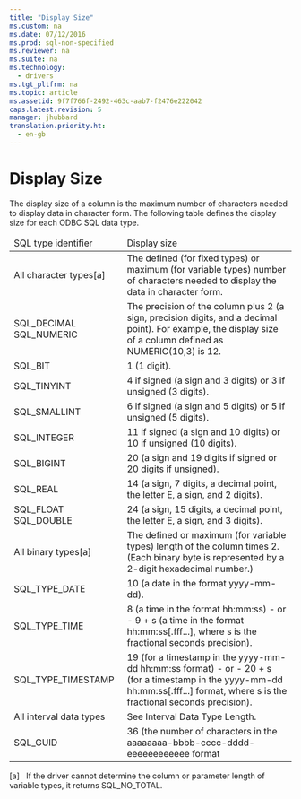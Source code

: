 ```yaml
---
title: "Display Size"
ms.custom: na
ms.date: 07/12/2016
ms.prod: sql-non-specified
ms.reviewer: na
ms.suite: na
ms.technology: 
  - drivers
ms.tgt_pltfrm: na
ms.topic: article
ms.assetid: 9f7f766f-2492-463c-aab7-f2476e222042
caps.latest.revision: 5
manager: jhubbard
translation.priority.ht: 
  - en-gb
---
```

# Display Size
<?xml version="1.0" encoding="utf-8"?>
<developerReferenceWithoutSyntaxDocument xmlns="http://ddue.schemas.microsoft.com/authoring/2003/5" xmlns:xlink="http://www.w3.org/1999/xlink" xmlns:xsi="http://www.w3.org/2001/XMLSchema-instance" xsi:schemaLocation="http://ddue.schemas.microsoft.com/authoring/2003/5 http://dduestorage.blob.core.windows.net/ddueschema/developer.xsd">
  <introduction>
    <para>The display size of a column is the maximum number of characters needed to display data in character form. The following table defines the display size for each ODBC SQL data type.</para>
    <table xmlns:caps="http://schemas.microsoft.com/build/caps/2013/11">
      <thead>
        <tr>
          <TD>
            <para>SQL type identifier</para>
          </TD>
          <TD>
            <para>Display size</para>
          </TD>
        </tr>
      </thead>
      <tbody>
        <tr>
          <TD>
            <para>All character types[a]</para>
          </TD>
          <TD>
            <para>The defined (for fixed types) or maximum (for variable types) number of characters needed to display the data in character form.</para>
          </TD>
        </tr>
        <tr>
          <TD>
            <para>SQL_DECIMAL SQL_NUMERIC</para>
          </TD>
          <TD>
            <para>The precision of the column plus 2 (a sign, <legacyItalic>precision</legacyItalic> digits, and a decimal point). For example, the display size of a column defined as NUMERIC(10,3) is 12.</para>
          </TD>
        </tr>
        <tr>
          <TD>
            <para>SQL_BIT</para>
          </TD>
          <TD>
            <para>1 (1 digit).</para>
          </TD>
        </tr>
        <tr>
          <TD>
            <para>SQL_TINYINT</para>
          </TD>
          <TD>
            <para>4 if signed (a sign and 3 digits) or 3 if unsigned (3 digits).</para>
          </TD>
        </tr>
        <tr>
          <TD>
            <para>SQL_SMALLINT</para>
          </TD>
          <TD>
            <para>6 if signed (a sign and 5 digits) or 5 if unsigned (5 digits).</para>
          </TD>
        </tr>
        <tr>
          <TD>
            <para>SQL_INTEGER</para>
          </TD>
          <TD>
            <para>11 if signed (a sign and 10 digits) or 10 if unsigned (10 digits).</para>
          </TD>
        </tr>
        <tr>
          <TD>
            <para>SQL_BIGINT</para>
          </TD>
          <TD>
            <para>20 (a sign and 19 digits if signed or 20 digits if unsigned).</para>
          </TD>
        </tr>
        <tr>
          <TD>
            <para>SQL_REAL</para>
          </TD>
          <TD>
            <para>14 (a sign, 7 digits, a decimal point, the letter <legacyItalic>E</legacyItalic>, a sign, and 2 digits).</para>
          </TD>
        </tr>
        <tr>
          <TD>
            <para>SQL_FLOAT SQL_DOUBLE</para>
          </TD>
          <TD>
            <para>24 (a sign, 15 digits, a decimal point, the letter <legacyItalic>E</legacyItalic>, a sign, and 3 digits).</para>
          </TD>
        </tr>
        <tr>
          <TD>
            <para>All binary types[a]</para>
          </TD>
          <TD>
            <para>The defined or maximum (for variable types) length of the column times 2. (Each binary byte is represented by a 2-digit hexadecimal number.) </para>
          </TD>
        </tr>
        <tr>
          <TD>
            <para>SQL_TYPE_DATE</para>
          </TD>
          <TD>
            <para>10 (a date in the format <legacyItalic>yyyy-mm-dd</legacyItalic>).</para>
          </TD>
        </tr>
        <tr>
          <TD>
            <para>SQL_TYPE_TIME</para>
          </TD>
          <TD>
            <para>8 (a time in the format <legacyItalic>hh:mm:ss</legacyItalic>)</para>
            <para>- or -</para>
            <para>9 + <legacyItalic>s</legacyItalic> (a time in the format <legacyItalic>hh:mm:ss</legacyItalic>[.fff...], where <legacyItalic>s</legacyItalic> is the fractional seconds precision).</para>
          </TD>
        </tr>
        <tr>
          <TD>
            <para>SQL_TYPE_TIMESTAMP</para>
          </TD>
          <TD>
            <para>19 (for a timestamp in the <legacyItalic>yyyy-mm-dd hh:mm:ss</legacyItalic> format)</para>
            <para>- or -</para>
            <para>20 + <legacyItalic>s</legacyItalic> (for a timestamp in the <legacyItalic>yyyy-mm-dd hh:mm:ss</legacyItalic>[.fff...] format, where <legacyItalic>s</legacyItalic> is the fractional seconds precision).</para>
          </TD>
        </tr>
        <tr>
          <TD>
            <para>All interval data types</para>
          </TD>
          <TD>
            <para>See <legacyLink xlink:href="e9eb38d8-f9db-4401-8c62-aa394054cbbf">Interval Data Type Length</legacyLink>.</para>
          </TD>
        </tr>
        <tr>
          <TD>
            <para>SQL_GUID</para>
          </TD>
          <TD>
            <para>36 (the number of characters in the <legacyItalic>aaaaaaaa-bbbb-cccc-dddd-eeeeeeeeeeee</legacyItalic> format</para>
          </TD>
        </tr>
      </tbody>
    </table>
    <para>[a]   If the driver cannot determine the column or parameter length of variable types, it returns SQL_NO_TOTAL.</para>
  </introduction>
  <relatedTopics />
</developerReferenceWithoutSyntaxDocument>
